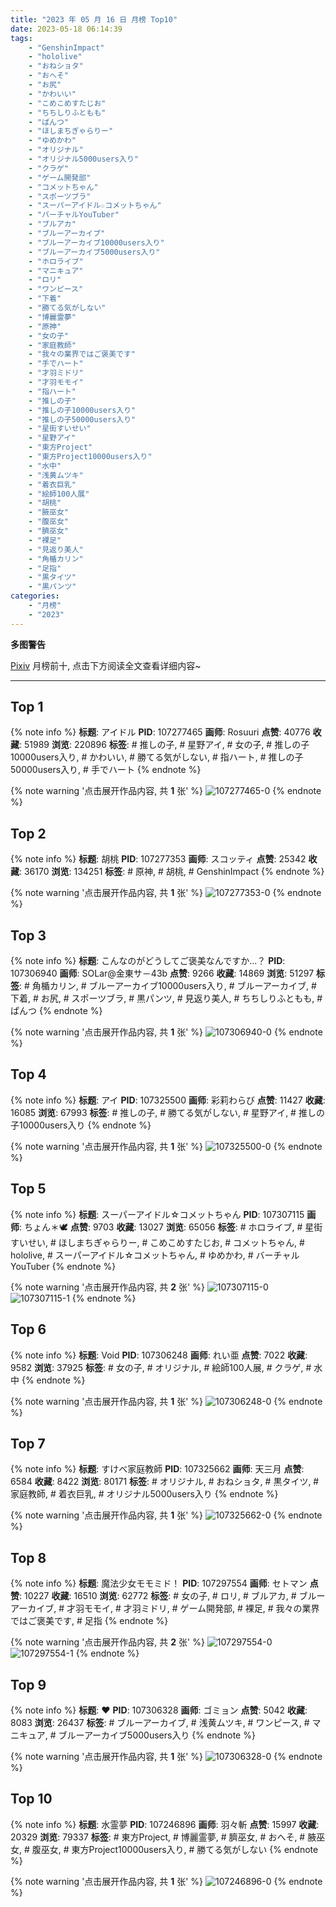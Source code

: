```yaml
---
title: "2023 年 05 月 16 日 月榜 Top10"
date: 2023-05-18 06:14:39
tags:
    - "GenshinImpact"
    - "hololive"
    - "おねショタ"
    - "おへそ"
    - "お尻"
    - "かわいい"
    - "こめこめすたじお"
    - "ちちしりふともも"
    - "ぱんつ"
    - "ほしまちぎゃらりー"
    - "ゆめかわ"
    - "オリジナル"
    - "オリジナル5000users入り"
    - "クラゲ"
    - "ゲーム開発部"
    - "コメットちゃん"
    - "スポーツブラ"
    - "スーパーアイドル☆コメットちゃん"
    - "バーチャルYouTuber"
    - "ブルアカ"
    - "ブルーアーカイブ"
    - "ブルーアーカイブ10000users入り"
    - "ブルーアーカイブ5000users入り"
    - "ホロライブ"
    - "マニキュア"
    - "ロリ"
    - "ワンピース"
    - "下着"
    - "勝てる気がしない"
    - "博麗霊夢"
    - "原神"
    - "女の子"
    - "家庭教師"
    - "我々の業界ではご褒美です"
    - "手でハート"
    - "才羽ミドリ"
    - "才羽モモイ"
    - "指ハート"
    - "推しの子"
    - "推しの子10000users入り"
    - "推しの子50000users入り"
    - "星街すいせい"
    - "星野アイ"
    - "東方Project"
    - "東方Project10000users入り"
    - "水中"
    - "浅黄ムツキ"
    - "着衣巨乳"
    - "絵師100人展"
    - "胡桃"
    - "腋巫女"
    - "腹巫女"
    - "臍巫女"
    - "裸足"
    - "見返り美人"
    - "角楯カリン"
    - "足指"
    - "黒タイツ"
    - "黒パンツ"
categories:
    - "月榜"
    - "2023"
---
```


<i class="fa fa-triangle-exclamation"></i>**多图警告**<i class="fa fa-triangle-exclamation"></i>

[Pixiv](https://www.pixiv.net/) 月榜前十, 点击下方阅读全文查看详细内容~

<!-- more -->

---

## Top 1

{% note info %}
**标题**: アイドル
**PID**: 107277465 **画师**: Rosuuri
**点赞**: 40776 **收藏**: 51989 **浏览**: 220896
**标签**: # 推しの子, # 星野アイ, # 女の子, # 推しの子10000users入り, # かわいい, # 勝てる気がしない, # 指ハート, # 推しの子50000users入り, # 手でハート
{% endnote %}

{% note warning '点击展开作品内容, 共 **1** 张' %}
![107277465-0](https://i.pixiv.re/img-original/img/2023/04/18/00/05/15/107277465_p0.png)
{% endnote %}

## Top 2

{% note info %}
**标题**: 胡桃
**PID**: 107277353 **画师**: スコッティ
**点赞**: 25342 **收藏**: 36170 **浏览**: 134251
**标签**: # 原神, # 胡桃, # GenshinImpact
{% endnote %}

{% note warning '点击展开作品内容, 共 **1** 张' %}
![107277353-0](https://i.pixiv.re/img-original/img/2023/04/18/00/00/25/107277353_p0.jpg)
{% endnote %}

## Top 3

{% note info %}
**标题**: こんなのがどうしてご褒美なんですか...？
**PID**: 107306940 **画师**: SOLar@金東サ－43b
**点赞**: 9266 **收藏**: 14869 **浏览**: 51297
**标签**: # 角楯カリン, # ブルーアーカイブ10000users入り, # ブルーアーカイブ, # 下着, # お尻, # スポーツブラ, # 黒パンツ, # 見返り美人, # ちちしりふともも, # ぱんつ
{% endnote %}

{% note warning '点击展开作品内容, 共 **1** 张' %}
![107306940-0](https://i.pixiv.re/img-original/img/2023/04/19/00/10/07/107306940_p0.png)
{% endnote %}

## Top 4

{% note info %}
**标题**: アイ
**PID**: 107325500 **画师**: 彩莉わらび
**点赞**: 11427 **收藏**: 16085 **浏览**: 67993
**标签**: # 推しの子, # 勝てる気がしない, # 星野アイ, # 推しの子10000users入り
{% endnote %}

{% note warning '点击展开作品内容, 共 **1** 张' %}
![107325500-0](https://i.pixiv.re/img-original/img/2023/04/19/19/21/41/107325500_p0.jpg)
{% endnote %}

## Top 5

{% note info %}
**标题**: スーパーアイドル☆コメットちゃん
**PID**: 107307115 **画师**: ちょん＊🕊
**点赞**: 9703 **收藏**: 13027 **浏览**: 65056
**标签**: # ホロライブ, # 星街すいせい, # ほしまちぎゃらりー, # こめこめすたじお, # コメットちゃん, # hololive, # スーパーアイドル☆コメットちゃん, # ゆめかわ, # バーチャルYouTuber
{% endnote %}

{% note warning '点击展开作品内容, 共 **2** 张' %}
![107307115-0](https://i.pixiv.re/img-original/img/2023/04/19/00/14/24/107307115_p0.png)
![107307115-1](https://i.pixiv.re/img-original/img/2023/04/19/00/14/24/107307115_p1.png)
{% endnote %}

## Top 6

{% note info %}
**标题**: Void
**PID**: 107306248 **画师**: れい亜
**点赞**: 7022 **收藏**: 9582 **浏览**: 37925
**标签**: # 女の子, # オリジナル, # 絵師100人展, # クラゲ, # 水中
{% endnote %}

{% note warning '点击展开作品内容, 共 **1** 张' %}
![107306248-0](https://i.pixiv.re/img-original/img/2023/04/19/00/00/17/107306248_p0.png)
{% endnote %}

## Top 7

{% note info %}
**标题**: すけべ家庭教師
**PID**: 107325662 **画师**: 天三月
**点赞**: 6584 **收藏**: 8422 **浏览**: 80171
**标签**: # オリジナル, # おねショタ, # 黒タイツ, # 家庭教師, # 着衣巨乳, # オリジナル5000users入り
{% endnote %}

{% note warning '点击展开作品内容, 共 **1** 张' %}
![107325662-0](https://i.pixiv.re/img-original/img/2023/04/19/19/27/43/107325662_p0.png)
{% endnote %}

## Top 8

{% note info %}
**标题**: 魔法少女モモミド！
**PID**: 107297554 **画师**: セトマン
**点赞**: 10227 **收藏**: 16510 **浏览**: 62772
**标签**: # 女の子, # ロリ, # ブルアカ, # ブルーアーカイブ, # 才羽モモイ, # 才羽ミドリ, # ゲーム開発部, # 裸足, # 我々の業界ではご褒美です, # 足指
{% endnote %}

{% note warning '点击展开作品内容, 共 **2** 张' %}
![107297554-0](https://i.pixiv.re/img-original/img/2023/04/18/19/52/14/107297554_p0.png)
![107297554-1](https://i.pixiv.re/img-original/img/2023/04/18/19/52/14/107297554_p1.png)
{% endnote %}

## Top 9

{% note info %}
**标题**: ❤
**PID**: 107306328 **画师**: ゴミョン
**点赞**: 5042 **收藏**: 8083 **浏览**: 26437
**标签**: # ブルーアーカイブ, # 浅黄ムツキ, # ワンピース, # マニキュア, # ブルーアーカイブ5000users入り
{% endnote %}

{% note warning '点击展开作品内容, 共 **1** 张' %}
![107306328-0](https://i.pixiv.re/img-original/img/2023/04/19/00/00/49/107306328_p0.jpg)
{% endnote %}

## Top 10

{% note info %}
**标题**: 水霊夢
**PID**: 107246896 **画师**: 羽々斬
**点赞**: 15997 **收藏**: 20329 **浏览**: 79337
**标签**: # 東方Project, # 博麗霊夢, # 臍巫女, # おへそ, # 腋巫女, # 腹巫女, # 東方Project10000users入り, # 勝てる気がしない
{% endnote %}

{% note warning '点击展开作品内容, 共 **1** 张' %}
![107246896-0](https://i.pixiv.re/img-original/img/2023/04/17/00/00/16/107246896_p0.png)
{% endnote %}
